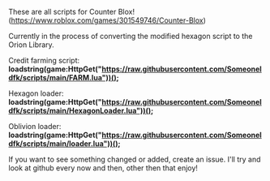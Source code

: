 These are all scripts for Counter Blox! (https://www.roblox.com/games/301549746/Counter-Blox)

Currently in the process of converting the modified hexagon script to the Orion Library.

Credit farming script:
**loadstring(game:HttpGet("https://raw.githubusercontent.com/SomeoneIdfk/scripts/main/FARM.lua"))();**

Hexagon loader:
**loadstring(game:HttpGet("https://raw.githubusercontent.com/SomeoneIdfk/scripts/main/HexagonLoader.lua"))();**

Oblivion loader:
**loadstring(game:HttpGet("https://raw.githubusercontent.com/SomeoneIdfk/scripts/main/loader.lua"))();**

If you want to see something changed or added, create an issue.
I'll try and look at github every now and then, other then that enjoy!